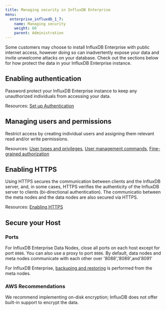 ```yaml
---
title: Managing security in InfluxDB Enterprise
menu:
  enterprise_influxdb_1_7:
    name: Managing security
    weight: 60
    parent: Administration
---
```


Some customers may choose to install InfluxDB Enterprise with public internet access, however doing so can inadvertently expose your data and invite unwelcome attacks on your database.
Check out the sections below for how protect the data in your InfluxDB Enterprise instance.

## Enabling authentication

Password protect your InfluxDB Enterprise instance to keep any unauthorized individuals
from accessing your data.

Resources:
[Set up Authentication](/influxdb/v1.7/administration/authentication_and_authorization/#set-up-authentication)

## Managing users and permissions

Restrict access by creating individual users and assigning them relevant
read and/or write permissions.

Resources:
[User types and privileges](/influxdb/v1.7/administration/authentication_and_authorization/#user-types-and-privileges),
[User management commands](/influxdb/v1.7/administration/authentication_and_authorization/#user-management-commands),
[Fine-grained authorization](/enterprise_influxdb/v1.7/guides/fine-grained-authorization/)

## Enabling HTTPS

Using HTTPS secures the communication between clients and the InfluxDB server, and, in
some cases, HTTPS verifies the authenticity of the InfluxDB server to clients (bi-directional authentication).
The communicatio between the meta nodes and the data nodes are also secured via HTTPS.

Resources:
[Enabling HTTPS](/enterprise_influxdb/v1.7/guides/https_setup/)

## Secure your Host

### Ports
For InfluxDB Enterprise Data Nodes, close all ports on each host except for port `8086`.
You can also use a proxy to port `8086`.  By default, data nodes and meta nodes communicate with each other over '8088','8089',and'8091'

For InfluxDB Enterprise, [backuping and restoring](/enterprise_influxdb/v1.7/administration/backup-and-restore/) is performed from the meta nodes.


### AWS Recommendations

We recommend implementing on-disk encryption; InfluxDB does not offer built-in support to encrypt the data.

